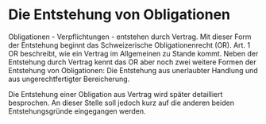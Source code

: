# Die Entstehung von Obligationen

Obligationen - Verpflichtungen - entstehen durch Vertrag. Mit dieser Form der
Entstehung beginnt das Schweizerische Obligationenrecht (OR). Art. 1 OR beschreibt,
wie ein Vertrag im Allgemeinen
zu Stande kommt. Neben der Entstehung durch Vertrag kennt das OR aber noch zwei
weitere Formen der Entstehung von Obligationen: Die Entstehung aus unerlaubter
Handlung und aus ungerechtfertigter Bereicherung.

Die Entstehung einer Obligation aus Vertrag wird später detailliert besprochen.
An dieser Stelle soll jedoch kurz auf die anderen beiden Entstehungsgründe
eingegangen werden.